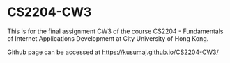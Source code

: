 # CS2204-CW3

This is for the final assignment CW3 of the course CS2204 - Fundamentals of Internet Applications Development at City University of Hong Kong.

Github page can be accessed at https://kusumaj.github.io/CS2204-CW3/
